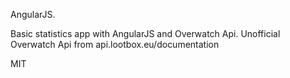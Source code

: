 AngularJS.

Basic statistics app with AngularJS and Overwatch Api.
Unofficial Overwatch Api from api.lootbox.eu/documentation

MIT